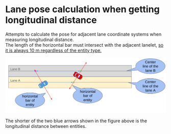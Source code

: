 # Lane pose calculation when getting longitudinal distance

Attempts to calculate the pose for adjacent lane coordinate systems when measuring longitudinal distance.  
The length of the horizontal bar must intersect with the adjacent lanelet, [so it is always 10 m regardless of the entity type.](https://github.com/tier4/scenario_simulator_v2/blob/5f19d39ef29243396f26225976975f0c27914c12/simulation/traffic_simulator/src/entity/entity_manager.cpp#L375C21-L442)

![Get longitudinal distance](../../image/longitudinal_distance.png "Getting longitudinal distance.")

The shorter of the two blue arrows shown in the figure above is the longitudinal distance between entities.
